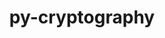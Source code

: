 ---
title: "py-cryptography"
layout: cache
categories: [package, develop-2023-09-03]
meta: {"versions": ["2.7", "38.0.1", "40.0.2"], "compilers": ["gcc@=11.1.0", "gcc@=7.5.0", "oneapi@=2023.2.0"], "oss": ["ubuntu18.04", "ubuntu20.04"], "platforms": ["linux"], "targets": ["ppc64le", "x86_64", "x86_64_v3"], "stacks": ["e4s", "e4s-oneapi", "e4s-power", "radiuss", "root"], "num_specs": 5, "num_specs_by_stack": {"radiuss": 2, "root": 5, "e4s-power": 1, "e4s-oneapi": 1, "e4s": 1}}
spec_details: [{"hash": "jvnnxq3vyof6sjo4dcmrceomeoe3y2t7", "compiler": "gcc@=7.5.0", "versions": ["2.7"], "os": "ubuntu18.04", "platform": "linux", "target": "x86_64_v3", "variants": ["build_system=python_pip", "~idna"], "stacks": ["radiuss", "root"], "size": "-", "tarball": "https://binaries.spack.io/develop-2023-09-03/build_cache/linux-ubuntu18.04-x86_64_v3/gcc-7.5.0/py-cryptography-2.7/linux-ubuntu18.04-x86_64_v3-gcc-7.5.0-py-cryptography-2.7-jvnnxq3vyof6sjo4dcmrceomeoe3y2t7.spack"}, {"hash": "nrnmlwu43es7iebr7kgvxm4bowcz4ily", "compiler": "gcc@=7.5.0", "versions": ["2.7"], "os": "ubuntu18.04", "platform": "linux", "target": "x86_64_v3", "variants": ["build_system=python_pip", "~idna"], "stacks": ["radiuss", "root"], "size": "-", "tarball": "https://binaries.spack.io/develop-2023-09-03/build_cache/linux-ubuntu18.04-x86_64_v3/gcc-7.5.0/py-cryptography-2.7/linux-ubuntu18.04-x86_64_v3-gcc-7.5.0-py-cryptography-2.7-nrnmlwu43es7iebr7kgvxm4bowcz4ily.spack"}, {"hash": "jly62qrpll3y7kn3cxbqb3ig2vulloci", "compiler": "gcc@=11.1.0", "versions": ["40.0.2"], "os": "ubuntu20.04", "platform": "linux", "target": "ppc64le", "variants": ["build_system=python_pip"], "stacks": ["root", "e4s-power"], "size": "-", "tarball": "https://binaries.spack.io/develop-2023-09-03/build_cache/linux-ubuntu20.04-ppc64le/gcc-11.1.0/py-cryptography-40.0.2/linux-ubuntu20.04-ppc64le-gcc-11.1.0-py-cryptography-40.0.2-jly62qrpll3y7kn3cxbqb3ig2vulloci.spack"}, {"hash": "lqdmf5xvgoexc3xech3fdqixq436oco4", "compiler": "oneapi@=2023.2.0", "versions": ["38.0.1"], "os": "ubuntu20.04", "platform": "linux", "target": "x86_64", "variants": ["build_system=python_pip"], "stacks": ["root", "e4s-oneapi"], "size": "-", "tarball": "https://binaries.spack.io/develop-2023-09-03/build_cache/linux-ubuntu20.04-x86_64/oneapi-2023.2.0/py-cryptography-38.0.1/linux-ubuntu20.04-x86_64-oneapi-2023.2.0-py-cryptography-38.0.1-lqdmf5xvgoexc3xech3fdqixq436oco4.spack"}, {"hash": "54yyqaht5jmrxsxzxc3tbjkv2hg6mwia", "compiler": "gcc@=11.1.0", "versions": ["40.0.2"], "os": "ubuntu20.04", "platform": "linux", "target": "x86_64_v3", "variants": ["build_system=python_pip"], "stacks": ["e4s", "root"], "size": "-", "tarball": "https://binaries.spack.io/develop-2023-09-03/build_cache/linux-ubuntu20.04-x86_64_v3/gcc-11.1.0/py-cryptography-40.0.2/linux-ubuntu20.04-x86_64_v3-gcc-11.1.0-py-cryptography-40.0.2-54yyqaht5jmrxsxzxc3tbjkv2hg6mwia.spack"}]
---